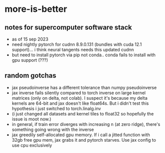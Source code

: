 # more-is-better

## notes for supercomputer software stack

* as of 15 sep 2023
* need nightly pytorch for cudnn 8.9.0.131 (bundles with cuda 12.1 support)... i think neural tangents needs this updated cudnn
* but need to install pytorch via pip not conda.. conda fails to install with gpu support (???)

## random gotchas

* jax pseudoinverse has a different tolerance than numpy pseudoinverse
* jax inverse fails silently compared to torch inverse on large kernel matrices (only on delta, not colab). I suspect it's because my delta kernels are 64-bit and jax doesn't like float64s. But i didn't test this hypothesis i just switched to torch.linalg.inv
* (i just changed all datasets and kernel tiles to float32 so hopefully the issue is moot now.)
* in general, if train error diverges with increasing n (at zero ridge), there's something going wrong with the inverse
* jax greedily self-allocated gpu memory. If i call a jitted function with 32gb free gpu mem, jax grabs it and pytorch starves. Use jax config to use cpu exclusively